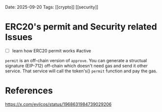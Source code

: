 Date: 2025-09-20
Tags: [[crypto]] [[security]]

# ERC20's permit and Security related Issues

- [ ] learn how ERC20 permit works #active 

`permit` is an off-chain version of `approve`. You can generate a structual signature (EIP-712) off-chain which doesn't need gas and send it other service. That service will call the token's() `permit` function and pay the gas. 

# References
https://x.com/evilcos/status/1968631984739029206